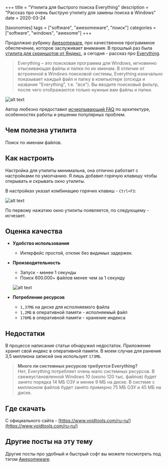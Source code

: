 +++
title = "Утилита для быстрого поиска Everything"
description = "Рассказ про очень быструю утилиту для замены поиска в Windows"
date = 2020-03-24

[taxonomies]
tags = ["software", "awesomeware", "поиск"]
categories = ["software", "windows", "awesome"]
+++

Продолжаю рубрику [Awesomeware](/tags/awesomeware), про качественное программное обеспечение, которое заслуживает внимания.
В прошлый раз была [утилита для скриншотов от Яндекс](/yandex-screenshot-tool/), а сегодня - рассказ про [Everything](https://www.voidtools.com/ru-ru/).

> Everything – это поисковая программа для Windows, мгновенно отыскивающая файлы и папки по их именам.
  В отличие от встроенной в Windows поисковой системы, Everything изначально показывает каждый файл и папку в компьютере (отсюда и название "Everything", т.е. "все").
  Вы вводите поисковый фильтр, после чего отображаются только нужные вам файлы и папки.

![alt text](/images/awesomeware/everything-1.png "Как выглядит главное окно программы")

Автор любезно предоставил [исчерпывающий FAQ](https://www.voidtools.com/ru-ru/faq/#%D0%A7%D1%82%D0%BE_%D1%82%D0%B0%D0%BA%D0%BE%D0%B5_everything) по архитектуре, особенностях работы и решении популярных проблем. 

## Чем полезна утилита

Поиск по именам файлов.

## Как настроить

Настройка для утилиты минимальна, она отлично работает с настройками по умолчанию. Я лишь добавил горячую клавишу
чтобы открывать и скрывать окно утилиты. 

В настройках указал комбинацию горячих клавиш - `Ctrl+F3`:

![alt text](/images/awesomeware/everything-2.png "Главная горячая комбинация")

По первому нажатию окно утилиты появляется, по следующему - исчезает.

## Оценка качества

- **Удобство использования**  
  - Интерфейс простой, отклик без видимых задержек.

- **Производительность**  
  - Запуск - менее 1 секунды
  - Поиск 600.000+ файлов менее чем за 1 секунду  
  
  ![alt text](/images/awesomeware/everything-3.gif "Скорость поиска файлов")

- **Потребление ресурсов**  
  - `1,37МБ` на диске для исполняемого файла 
  - `1,2МБ` в оперативной памяти - исполняемый файл
  - `176МБ` в оперативной памяти - хранение индекса
  
## Недостатки

В процессе написания статьи обнаружил недостаток. Приложение хранит свой индекс в оперативной памяти.
В моем случае для ранения 3,5 миллиона записей она использует `173МБ`.

> **Много ли системных ресурсов требуется Everything?**  
Нет, Everything потребляет очень мало системных ресурсов.
В свежеустановленной Windows 10 (около 120 тыс. файлов) будет занято порядка 14 МБ ОЗУ и менее 9 МБ на диске.
В системе с миллионом файлов будет занято примерно 75 МБ ОЗУ и 45 МБ на диске.

## Где скачать

С официального сайта - [https://www.voidtools.com/ru-ru/](https://www.voidtools.com/ru-ru/)

## Другие посты на эту тему

Другие посты про удобный и быстрый софт вы можете посмотреть под тэгом [Awesomeware](/tags/awesomeware).
